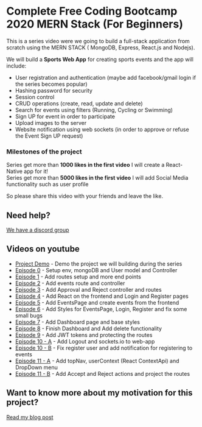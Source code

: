 # Complete Free Coding Bootcamp 2020 MERN Stack (For Beginners) 

This is a series video were we going to build a full-stack application from scratch using the MERN STACK ( MongoDB, Express, React.js and Nodejs).

We will build a <strong>Sports Web App</strong> for creating sports events and the app will include:

* User registration and authentication (maybe add facebook/gmail login if the series becomes popular) 
* Hashing password for security 
* Session control
* CRUD operations (create, read, update and delete) 
* Search for events using filters (Running, Cycling or Swimming) 
* Sign UP for event in order to participate
* Upload images to the server
* Website notification using web sockets (in order to approve or refuse the Event Sign UP request) 

### Milestones of the project

Series get more than <strong>1000 likes in the first video</strong> I will create a React-Native app for it!<br />
Series get more than <strong>5000 likes in the first video</strong> I will add Social Media functionality such as user profile<br />

So please share this video with your friends and leave the like.

## Need help?
[We have a discord group](https://discord.gg/Ppdb7zd)

## Videos on youtube

* [Project Demo](https://www.youtube.com/watch?v=vtuciNQFpyA) - Demo the project we will building during the series
* [Episode 0](https://www.youtube.com/watch?v=_kP5e9fi9yo) - Setup env, mongoDB and User model and Controller
* [Episode 1](https://www.youtube.com/watch?v=U3B2TdYMmmU) - Add routes setup and more end points
* [Episode 2](https://www.youtube.com/watch?v=STbqBxgKD2I) - Add events route and controller
* [Episode 3](https://www.youtube.com/watch?v=73WRxi49Czo) - Add Approval and Reject controller and routes  
* [Episode 4](https://www.youtube.com/watch?v=T_3xUTF86L8) - Add React on the frontend and Login and Register pages
* [Episode 5](https://www.youtube.com/watch?v=cN8DFNteYDc) - Add EventsPage and create events from the frontend
* [Episode 6](https://www.youtube.com/watch?v=IQnNYIuOvxw) - Add Styles for EventsPage, Login, Register and fix some small bugs
* [Episode 7](https://www.youtube.com/watch?v=2by22YOUmG8) - Add Dashboard page and base styles
* [Episode 8](https://www.youtube.com/watch?v=aQTNZcy6tnU) - Finish Dashboard and Add delete functionality 
* [Episode 9](https://www.youtube.com/watch?v=prOC9Px4wtg) - Add JWT tokens and protecting the routes
* [Episode 10 - A](https://www.youtube.com/watch?v=sk_b31rfAKw) - Add Logout and sockets.io to web-app
* [Episode 10 - B](https://www.youtube.com/watch?v=mypkhAFXPPo) - Fix register user and add notification for registering to events
* [Episode 11 - A](https://www.youtube.com/watch?v=hYqadsJSpdY) - Add topNav, userContext (React ContextApi) and DropDown menu
* [Episode 11 - B](https://www.youtube.com/watch?v=M2T4B_Nei48) - Add Accept and Reject actions and project the routes

## Want to know more about my motivation for this project?
[Read my blog post](http://italktech.io/mern-coding-bootcamp/)
